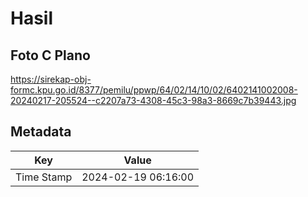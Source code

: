 # Hasil

## Foto C Plano

https://sirekap-obj-formc.kpu.go.id/8377/pemilu/ppwp/64/02/14/10/02/6402141002008-20240217-205524--c2207a73-4308-45c3-98a3-8669c7b39443.jpg


## Metadata

| Key        | Value               |
| ---------- | ------------------- |
| Time Stamp | 2024-02-19 06:16:00 |




